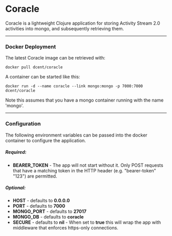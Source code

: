 # Coracle

Coracle is a lightweight Clojure application for storing Activity Stream 2.0 activities into mongo, and subsequently retrieving them.


----------------------
### Docker Deployment

The latest Coracle image can be retrieved with:

    docker pull dcent/coracle

A container can be started like this:

    docker run -d --name coracle --link mongo:mongo -p 7000:7000 dcent/coracle

Note this assumes that you have a mongo container running with the name 'mongo'.


----------------------
### Configuration

The following environment variables can be passed into the docker container to configure the application.

##### Required:

- **BEARER_TOKEN** -  The app will not start without it. Only POST requests that have a matching token in the HTTP header (e.g. "bearer-token" "123") are permitted.
   
##### Optional:

- **HOST** - defaults to **0.0.0.0**
- **PORT** - defaults to **7000**
- **MONGO_PORT** - defaults to **27017**
- **MONGO_DB** - defaults to **coracle**
- **SECURE** - defaults to **nil** - When set to **true** this will wrap the app with middleware that enforces https-only connections.
